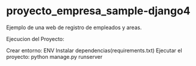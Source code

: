 # proyecto_empresa_sample-django4

Ejemplo de una web de registro de empleados y areas.

Ejecucion del Proyecto: 

Crear entorno: ENV
Instalar dependencias(requirements.txt)
Ejecutar el proyecto: python manage.py runserver
